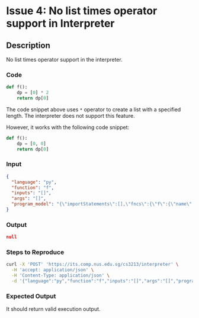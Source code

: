 # Issue 4: No list times operator support in Interpreter

## Description

No list times operator support in the interpreter.

### Code

```py
def f():
    dp = [0] * 2
    return dp[0]
```

The code snippet above uses `*` operator to create a list with a specified length. The interpreter does not support this feature.

However, it works with the following code snippet:

```py
def f():
    dp = [0, 0]
    return dp[0]
```

### Input

```json
{
  "language": "py",
  "function": "f",
  "inputs": "[]",
  "args": "[]",
  "program_model": "{\"importStatements\":[],\"fncs\":{\"f\":{\"name\":\"f\",\"rettype\":\"*\",\"initloc\":1,\"endloc\":0,\"params\":[],\"locexprs\":{\"1\":[{\"val0\":\"dp\",\"val1\":{\"name\":\"Mult\",\"args\":[{\"name\":\"ListInit\",\"args\":[{\"value\":\"1\",\"line\":3,\"tokentype\":\"Constant\"}],\"line\":3,\"tokentype\":\"Operation\"},{\"value\":\"2\",\"line\":3,\"tokentype\":\"Constant\"}],\"line\":3,\"tokentype\":\"Operation\"},\"valueArray\":[\"dp\",{\"name\":\"Mult\",\"args\":[{\"name\":\"ListInit\",\"args\":[{\"value\":\"1\",\"line\":3,\"tokentype\":\"Constant\"}],\"line\":3,\"tokentype\":\"Operation\"},{\"value\":\"2\",\"line\":3,\"tokentype\":\"Constant\"}],\"line\":3}],\"valueList\":[\"dp\",{\"name\":\"Mult\",\"args\":[{\"name\":\"ListInit\",\"args\":[{\"value\":\"1\",\"line\":3,\"tokentype\":\"Constant\"}],\"line\":3,\"tokentype\":\"Operation\"},{\"value\":\"2\",\"line\":3,\"tokentype\":\"Constant\"}],\"line\":3}]}]},\"loctrans\":{\"1\":{}},\"locdescs\":{\"1\":\"around the beginning of function 'f'\"},\"types\":{\"dp\":\"*\"}}}}"
}
```

### Output

```json
null
```

### Steps to Reproduce

```bash
curl -X 'POST' 'https://its.comp.nus.edu.sg/cs3213/interpreter' \
  -H 'accept: application/json' \
  -H 'Content-Type: application/json' \
  -d '{"language":"py","function":"f","inputs":"[]","args":"[]","program_model":"{\"importStatements\":[],\"fncs\":{\"f\":{\"name\":\"f\",\"rettype\":\"*\",\"initloc\":1,\"endloc\":0,\"params\":[],\"locexprs\":{\"1\":[{\"val0\":\"dp\",\"val1\":{\"name\":\"Mult\",\"args\":[{\"name\":\"ListInit\",\"args\":[{\"value\":\"1\",\"line\":3,\"tokentype\":\"Constant\"}],\"line\":3,\"tokentype\":\"Operation\"},{\"value\":\"2\",\"line\":3,\"tokentype\":\"Constant\"}],\"line\":3,\"tokentype\":\"Operation\"},\"valueArray\":[\"dp\",{\"name\":\"Mult\",\"args\":[{\"name\":\"ListInit\",\"args\":[{\"value\":\"1\",\"line\":3,\"tokentype\":\"Constant\"}],\"line\":3,\"tokentype\":\"Operation\"},{\"value\":\"2\",\"line\":3,\"tokentype\":\"Constant\"}],\"line\":3}],\"valueList\":[\"dp\",{\"name\":\"Mult\",\"args\":[{\"name\":\"ListInit\",\"args\":[{\"value\":\"1\",\"line\":3,\"tokentype\":\"Constant\"}],\"line\":3,\"tokentype\":\"Operation\"},{\"value\":\"2\",\"line\":3,\"tokentype\":\"Constant\"}],\"line\":3}]}]},\"loctrans\":{\"1\":{}},\"locdescs\":{\"1\":\"around the beginning of function 'f'\"},\"types\":{\"dp\":\"*\"}}}}"}'
```

### Expected Output

It should return valid execution output.
